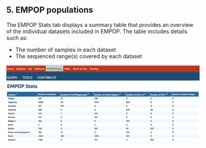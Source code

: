 ## 5. EMPOP populations

The EMPOP Stats tab displays a summary table that provides an overview of the individual datasets included in EMPOP. The table includes details such as:
- The number of samples in each dataset
- The sequenced range(s) covered by each dataset

![](images/V4R14-FigPopulations.png)
